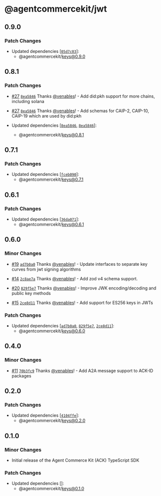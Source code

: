 # @agentcommercekit/jwt

## 0.9.0

### Patch Changes

- Updated dependencies [[`05d7c03`](https://github.com/agentcommercekit/ack/commit/05d7c033ea150b840429c112f9c41e2c0c89ac78)]:
  - @agentcommercekit/keys@0.9.0

## 0.8.1

### Patch Changes

- [#27](https://github.com/agentcommercekit/ack/pull/27) [`8ea5846`](https://github.com/agentcommercekit/ack/commit/8ea5846b931bad5cd94ad1302ddf00ed51c285c9) Thanks [@venables](https://github.com/venables)! - Add did:pkh support for more chains, including solana

- [#27](https://github.com/agentcommercekit/ack/pull/27) [`8ea5846`](https://github.com/agentcommercekit/ack/commit/8ea5846b931bad5cd94ad1302ddf00ed51c285c9) Thanks [@venables](https://github.com/venables)! - Add schemas for CAIP-2, CAIP-10, CAIP-19 which are used by did:pkh

- Updated dependencies [[`8ea5846`](https://github.com/agentcommercekit/ack/commit/8ea5846b931bad5cd94ad1302ddf00ed51c285c9), [`8ea5846`](https://github.com/agentcommercekit/ack/commit/8ea5846b931bad5cd94ad1302ddf00ed51c285c9)]:
  - @agentcommercekit/keys@0.8.1

## 0.7.1

### Patch Changes

- Updated dependencies [[`fceb090`](https://github.com/agentcommercekit/ack/commit/fceb09050306374157b739f50f098a07b4cefaad)]:
  - @agentcommercekit/keys@0.7.1

## 0.6.1

### Patch Changes

- Updated dependencies [[`36da071`](https://github.com/agentcommercekit/ack/commit/36da0717b65d7f882c7a16cd4e6a1667d8dfccb6)]:
  - @agentcommercekit/keys@0.6.1

## 0.6.0

### Minor Changes

- [#19](https://github.com/agentcommercekit/ack/pull/19) [`ad7b0a0`](https://github.com/agentcommercekit/ack/commit/ad7b0a0327c2cd0366a37f7ab96a53a456934fc3) Thanks [@venables](https://github.com/venables)! - Update interfaces to separate key curves from jwt signing algorithms

- [#14](https://github.com/agentcommercekit/ack/pull/14) [`2c8ae7a`](https://github.com/agentcommercekit/ack/commit/2c8ae7ab1b6a2bcc6ae51414e673d168a0f484b6) Thanks [@venables](https://github.com/venables)! - Add zod v4 schema support.

- [#20](https://github.com/agentcommercekit/ack/pull/20) [`829f5e7`](https://github.com/agentcommercekit/ack/commit/829f5e7c4a546f9ec0cf61d0cd19c99d62fd4eb9) Thanks [@venables](https://github.com/venables)! - Improve JWK encoding/decoding and public key methods

- [#15](https://github.com/agentcommercekit/ack/pull/15) [`2ce8d11`](https://github.com/agentcommercekit/ack/commit/2ce8d11998251a7c274239e3dfa85d2afc99576f) Thanks [@venables](https://github.com/venables)! - Add support for ES256 keys in JWTs

### Patch Changes

- Updated dependencies [[`ad7b0a0`](https://github.com/agentcommercekit/ack/commit/ad7b0a0327c2cd0366a37f7ab96a53a456934fc3), [`829f5e7`](https://github.com/agentcommercekit/ack/commit/829f5e7c4a546f9ec0cf61d0cd19c99d62fd4eb9), [`2ce8d11`](https://github.com/agentcommercekit/ack/commit/2ce8d11998251a7c274239e3dfa85d2afc99576f)]:
  - @agentcommercekit/keys@0.6.0

## 0.4.0

### Minor Changes

- [#11](https://github.com/agentcommercekit/ack/pull/11) [`70b3fc9`](https://github.com/agentcommercekit/ack/commit/70b3fc913b72a3d1322e88db675845409217039b) Thanks [@venables](https://github.com/venables)! - Add A2A message support to ACK-ID packages

## 0.2.0

### Patch Changes

- Updated dependencies [[`4104ffe`](https://github.com/agentcommercekit/ack/commit/4104ffeae34c7ae972b375871feb09bbe5d27b73)]:
  - @agentcommercekit/keys@0.2.0

## 0.1.0

### Minor Changes

- Initial release of the Agent Commerce Kit (ACK) TypeScript SDK

### Patch Changes

- Updated dependencies []:
  - @agentcommercekit/keys@0.1.0
